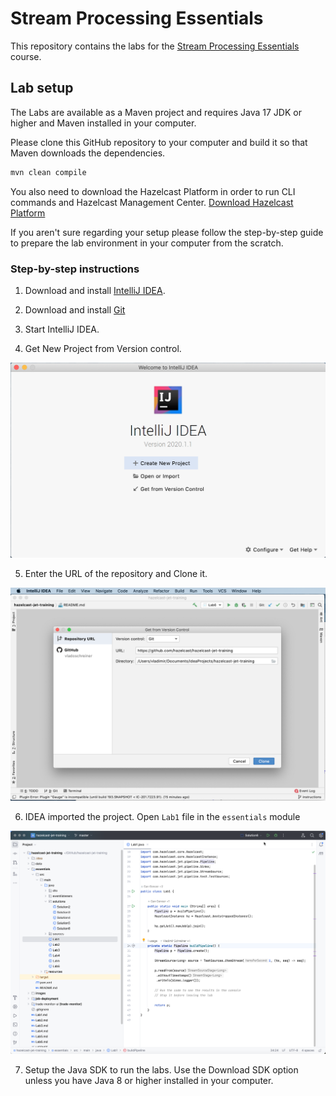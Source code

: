 # Stream Processing Essentials

This repository contains the labs for the [Stream Processing Essentials](https://training.hazelcast.com/stream-processing-essentials) course. 

## Lab setup

The Labs are available as a Maven project and requires Java 17 JDK or higher and Maven installed in your computer. 

Please clone this GitHub repository to your computer and build it so that Maven downloads the dependencies.

```bash
mvn clean compile  
```
You also need to download the Hazelcast Platform in order to run CLI commands and Hazelcast Management Center. [Download Hazelcast Platform](https://hazelcast.com/open-source-projects/downloads/)

If you aren't sure regarding your setup please follow the step-by-step guide to prepare the lab environment in your computer from
the scratch.

### Step-by-step instructions 

1. Download and install [IntelliJ IDEA](https://www.jetbrains.com/idea/download/).

2. Download and install [Git](https://git-scm.com/downloads)

3. Start IntelliJ IDEA.

4. Get New Project from Version control. 

 ![Import New Project from Version control.](images/setup-1.png)

5. Enter the URL of the repository and Clone it. 

 ![Clone the GitHub repository](images/setup-2.png)

6. IDEA imported the project. Open `Lab1` file in the `essentials` module 

 ![Open Lab1](images/setup-3.png)

7. Setup the Java SDK to run the labs. Use the Download SDK option unless you have Java 8 or higher installed in your computer.

